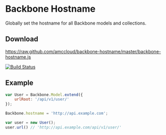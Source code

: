 # Backbone Hostname #
Globally set the hostname for all Backbone models and collections.

## Download ##
https://raw.github.com/amccloud/backbone-hostname/master/backbone-hostname.js

[![Build Status](https://secure.travis-ci.org/amccloud/backbone-hostname.png)](http://travis-ci.org/amccloud/backbone-hostname])

## Example ##
```javascript
var User = Backbone.Model.extend({
    urlRoot: '/api/v1/user/'
});

Backbone.hostname = 'http://api.example.com';

var user = new User();
user.url() // 'http://api.example.com/api/v1/user/'
```
